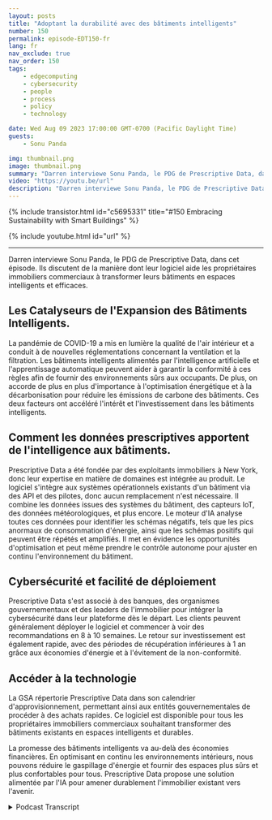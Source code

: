 ```yaml
---
layout: posts
title: "Adoptant la durabilité avec des bâtiments intelligents"
number: 150
permalink: episode-EDT150-fr
lang: fr
nav_exclude: true
nav_order: 150
tags:
    - edgecomputing
    - cybersecurity
    - people
    - process
    - policy
    - technology

date: Wed Aug 09 2023 17:00:00 GMT-0700 (Pacific Daylight Time)
guests:
    - Sonu Panda

img: thumbnail.png
image: thumbnail.png
summary: "Darren interviewe Sonu Panda, le PDG de Prescriptive Data, dans cet épisode. Ils discutent de la façon dont leur logiciel aide les propriétaires immobiliers commerciaux à transformer leurs bâtiments en espaces intelligents et efficaces."
video: "https://youtu.be/url"
description: "Darren interviewe Sonu Panda, le PDG de Prescriptive Data, dans cet épisode. Ils discutent de la façon dont leur logiciel aide les propriétaires immobiliers commerciaux à transformer leurs bâtiments en espaces intelligents et efficaces."
---
```


<div>
{% include transistor.html id="c5695331" title="#150 Embracing Sustainability with Smart Buildings" %}

{% include youtube.html id="url" %}
</div>

---

Darren interviewe Sonu Panda, le PDG de Prescriptive Data, dans cet épisode. Ils discutent de la manière dont leur logiciel aide les propriétaires immobiliers commerciaux à transformer leurs bâtiments en espaces intelligents et efficaces.

## Les Catalyseurs de l'Expansion des Bâtiments Intelligents.

La pandémie de COVID-19 a mis en lumière la qualité de l'air intérieur et a conduit à de nouvelles réglementations concernant la ventilation et la filtration. Les bâtiments intelligents alimentés par l'intelligence artificielle et l'apprentissage automatique peuvent aider à garantir la conformité à ces règles afin de fournir des environnements sûrs aux occupants. De plus, on accorde de plus en plus d'importance à l'optimisation énergétique et à la décarbonisation pour réduire les émissions de carbone des bâtiments. Ces deux facteurs ont accéléré l'intérêt et l'investissement dans les bâtiments intelligents.

## Comment les données prescriptives apportent de l'intelligence aux bâtiments.

Prescriptive Data a été fondée par des exploitants immobiliers à New York, donc leur expertise en matière de domaines est intégrée au produit. Le logiciel s'intègre aux systèmes opérationnels existants d'un bâtiment via des API et des pilotes, donc aucun remplacement n'est nécessaire. Il combine les données issues des systèmes du bâtiment, des capteurs IoT, des données météorologiques, et plus encore. Le moteur d'IA analyse toutes ces données pour identifier les schémas négatifs, tels que les pics anormaux de consommation d'énergie, ainsi que les schémas positifs qui peuvent être répétés et amplifiés. Il met en évidence les opportunités d'optimisation et peut même prendre le contrôle autonome pour ajuster en continu l'environnement du bâtiment.

## Cybersécurité et facilité de déploiement

Prescriptive Data s'est associé à des banques, des organismes gouvernementaux et des leaders de l'immobilier pour intégrer la cybersécurité dans leur plateforme dès le départ. Les clients peuvent généralement déployer le logiciel et commencer à voir des recommandations en 8 à 10 semaines. Le retour sur investissement est également rapide, avec des périodes de récupération inférieures à 1 an grâce aux économies d'énergie et à l'évitement de la non-conformité.

## Accéder à la technologie

La GSA répertorie Prescriptive Data dans son calendrier d'approvisionnement, permettant ainsi aux entités gouvernementales de procéder à des achats rapides. Ce logiciel est disponible pour tous les propriétaires immobiliers commerciaux souhaitant transformer des bâtiments existants en espaces intelligents et durables.

La promesse des bâtiments intelligents va au-delà des économies financières. En optimisant en continu les environnements intérieurs, nous pouvons réduire le gaspillage d'énergie et fournir des espaces plus sûrs et plus confortables pour tous. Prescriptive Data propose une solution alimentée par l'IA pour amener durablement l'immobilier existant vers l'avenir.



<details>
<summary> Podcast Transcript </summary>

<p></p>

</details>
